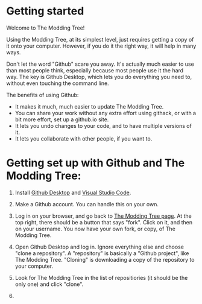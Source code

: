 # Getting started

Welcome to The Modding Tree!

Using the Modding Tree, at its simplest level, just requires getting a copy of it onto your computer.
However, if you do it the right way, it will help in many ways.

Don't let the word "Github" scare you away. It's actually much easier to use than most people think, 
especially because most people use it the hard way. The key is Github Desktop, which lets you do
everything you need to, without even touching the command line. 

The benefits of using Github:
- It makes it much, much easier to update The Modding Tree.
- You can share your work without any extra effort using githack, or with a bit more effort,
    set up a github.io site.
- It lets you undo changes to your code, and to have multiple versions of it.
- It lets you collaborate with other people, if you want to.


# Getting set up with Github and The Modding Tree:

1. Install [Github Desktop](https://desktop.github.com/) and [Visual Studio Code](https://code.visualstudio.com/).

2. Make a Github account. You can handle this on your own.

3. Log in on your browser, and go back to [The Modding Tree page](https://github.com/Acamaeda/The-Modding-Tree). At the top right,
    there should be a button that says "fork". Click on it, and then on your username.
    You now have your own fork, or copy, of The Modding Tree.

4. Open Github Desktop and log in. Ignore everything else and choose "clone a repository".
    A "repository" is basically a "Github project", like The Modding Tree. "Cloning" is
    downloading a copy of the repository to your computer.

5. Look for The Modding Tree in the list of repositiories (it should be the only one) and click "clone".

6. 
